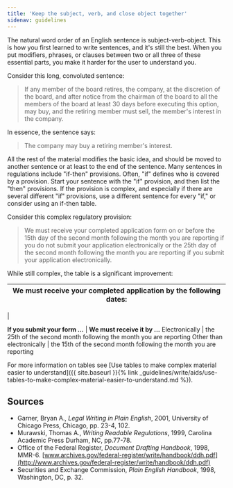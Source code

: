 ```yaml
---
title: 'Keep the subject, verb, and close object together'
sidenav: guidelines
---
```


The natural word order of an English sentence is subject-verb-object. This is how you first learned to write sentences, and it's still the best. When you put modifiers, phrases, or clauses between two or all three of these essential parts, you make it harder for the user to understand you.

Consider this long, convoluted sentence:

> If any member of the board retires, the company, at the discretion of the board, and after notice from the chairman of the board to all the members of the board at least 30 days before executing this option, may buy, and the retiring member must sell, the member's interest in the company.

In essence, the sentence says:

> The company may buy a retiring member's interest.

All the rest of the material modifies the basic idea, and should be moved to another sentence or at least to the end of the sentence. Many sentences in regulations include "if-then" provisions. Often, "if" defines who is covered by a provision. Start your sentence with the "if" provision, and then list the "then" provisions. If the provision is complex, and especially if there are several different "if" provisions, use a different sentence for every "if," or consider using an if-then table.

Consider this complex regulatory provision:

> We must receive your completed application form on or before the 15th day of the second month following the month you are reporting if you do not submit your application electronically or the 25th day of the second month following the month you are reporting if you submit your application electronically.

While still complex, the table is a significant improvement:

| We must receive your completed application by the following dates:
| ------------------------------------------------------------------
|

**If you submit your form ...** | **We must receive it by ...** Electronically | the 25th of the second month following the month you are reporting Other than electronically | the 15th of the second month following the month you are reporting

For more information on tables see [Use tables to make complex material easier to understand]({{ site.baseurl }}{% link _guidelines/write/aids/use-tables-to-make-complex-material-easier-to-understand.md %}).

## Sources

- Garner, Bryan A., _Legal Writing in Plain English_, 2001, University of Chicago Press, Chicago, pp. 23-4, 102.
- Murawski, Thomas A., _Writing Readable Regulations_, 1999, Carolina Academic Press Durham, NC, pp.77-78.
- Office of the Federal Register, _Document Drafting Handbook_, 1998, MMR-6\. [www.archives.gov/federal-register/write/handbook/ddh.pdf](http://www.archives.gov/federal-register/write/handbook/ddh.pdf)
- Securities and Exchange Commission, _Plain English Handbook_, 1998, Washington, DC, p. 32.
